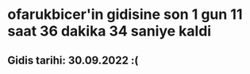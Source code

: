 # ofarukbicer'in gidisine son 1 gun 11 saat 36 dakika 34 saniye kaldi

## Gidis tarihi: 30.09.2022 :(